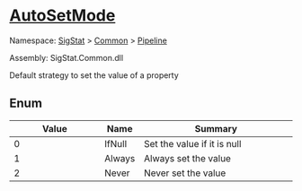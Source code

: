 # [AutoSetMode](./AutoSetMode.md)
Namespace: [SigStat]() > [Common](./../README.md) > [Pipeline](./README.md)

Assembly: SigStat.Common.dll


Default strategy to set the value of a property

##	Enum

| Value | Name | Summary | 
| --- | --- | --- | 
| 0<img style="cursor:not-allowed;" width=200/>| IfNull| Set the value if it is null<img style="cursor:not-allowed;" width=200/>| <br>
| 1<img style="cursor:not-allowed;" width=200/>| Always| Always set the value<img style="cursor:not-allowed;" width=200/>| <br>
| 2<img style="cursor:not-allowed;" width=200/>| Never| Never set the value<img style="cursor:not-allowed;" width=200/>| <br>


